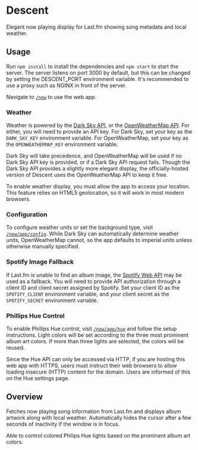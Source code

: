 # Descent

Elegant now playing display for Last.fm showing song metadata and local weather.

## Usage

Run `npm install` to install the dependencies and `npm start` to start the
server. The server listens on port 3000 by default, but this can be changed
by setting the DESCENT_PORT environment variable. It's recommended to use a proxy
such as NGINX in front of the server.

Navigate to [`/now`](https://descent.live/now) to use the web app.

### Weather

Weather is powered by the [Dark Sky API](https://darksky.net/dev/), or the
[OpenWeatherMap API](https://openweathermap.org/api). For either, you will need
to provide an API key. For Dark Sky, set your key as the `DARK_SKY_KEY`
environment variable. For OpenWeatherMap, set your key as the
`OPENWEATHERMAP_KEY` environment variable.

Dark Sky will take precedence, and OpenWeatherMap will be used if no Dark Sky
API key is provided, or if a Dark Sky API request fails. Though the Dark Sky
API provides a slightly more elegant display, the officially-hosted version of
Descent uses the OpenWeatherMap API to keep it free.

To enable weather display, you must allow the app to access your location. This
feature relies on HTML5 geolocation, so it will work in most modern browsers.

### Configuration

To configure weather units or set the background type, visit
[`/now/app/config`](https://descent.live/now/app/config). While Dark Sky can
automatically determine weather units, OpenWeatherMap cannot, so the app
defaults to imperial units unless otherwise manually specified.

### Spotify Image Fallback

If Last.fm is unable to find an album image, the
[Spotify Web API](https://developer.spotify.com/web-api/) may be used as a
fallback. You will need to provide API authorization through a client ID and
client secret assigned by Spotify. Set your client ID as the `SPOTIFY_CLIENT`
environment variable, and your client secret as the `SPOTIFY_SECRET`
environment variable.

### Phillips Hue Control

To enable Phillips Hue control, visit
[`/now/app/hue`](https://descent.live/now/app/hue) and follow the setup
instructions. Light colors will be set according to the three most prominent
album art colors. If more than three lights are selected, the colors will be
reused.

Since the Hue API can only be accessed via HTTP, if you are hosting this web
app with HTTPS, users must instruct their web browsers to allow loading
insecure (HTTP) content for the domain. Users are informed of this on the Hue
settings page.

## Overview

Fetches now playing song information from Last.fm and displays album artwork
along with local weather. Automatically hides the cursor after a few seconds
of inactivity if the window is in focus.

Able to control colored Philips Hue lights based on the prominent album art
colors.
